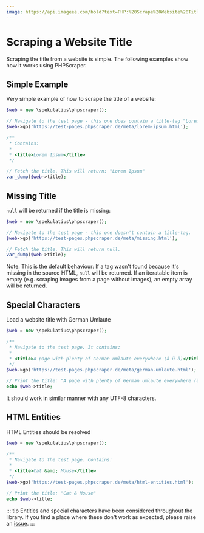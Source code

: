 ```yaml
---
image: https://api.imageee.com/bold?text=PHP:%20Scrape%20Website%20Title&bg_image=https://images.unsplash.com/photo-1542762933-ab3502717ce7
---
```


# Scraping a Website Title

Scraping the title from a website is simple. The following examples show how it works using PHPScraper.


## Simple Example

Very simple example of how to scrape the title of a website:

```PHP
$web = new \spekulatius\phpscraper();

// Navigate to the test page - this one does contain a title-tag "Lorem Ipsum"
$web->go('https://test-pages.phpscraper.de/meta/lorem-ipsum.html');

/**
 * Contains:
 *
 * <title>Lorem Ipsum</title>
 */

// Fetch the title. This will return: "Lorem Ipsum"
var_dump($web->title);
```


## Missing Title

`null` will be returned if the title is missing:

```PHP
$web = new \spekulatius\phpscraper();

// Navigate to the test page - this one doesn't contain a title-tag.
$web->go('https://test-pages.phpscraper.de/meta/missing.html');

// Fetch the title. This will return null.
var_dump($web->title);
```

Note: This is the default behaviour: If a tag wasn't found because it's missing in the source HTML, `null` will be returned. If an iteratable item is empty (e.g. scraping images from a page without images), an empty array will be returned.


## Special Characters

Load a website title with German Umlaute

```PHP
$web = new \spekulatius\phpscraper();

/**
 * Navigate to the test page. It contains:
 *
 * <title>A page with plenty of German umlaute everywhere (ä ü ö)</title>
 */
$web->go('https://test-pages.phpscraper.de/meta/german-umlaute.html');

// Print the title: "A page with plenty of German umlaute everywhere (ä ü ö)"
echo $web->title;
```

It should work in similar manner with any UTF-8 characters.


## HTML Entities

HTML Entities should be resolved

```PHP
$web = new \spekulatius\phpscraper();

/**
 * Navigate to the test page. Contains:
 *
 * <title>Cat &amp; Mouse</title>
 */
$web->go('https://test-pages.phpscraper.de/meta/html-entities.html');

// Print the title: "Cat & Mouse"
echo $web->title;
```

::: tip
Entities and special characters have been considered throughout the library. If you find a place where these don't work as expected, please raise an [issue](https://github.com/spekulatius/PHPScraper/issues).
:::

